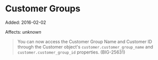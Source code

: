 # Customer Groups

Added: 2016-02-02

Affects: _unknown_

> You can now access the Customer Group Name and Customer ID through the Customer object's `customer.customer_group_name` and `customer.customer_group_id` properties. (BIG-25631)
